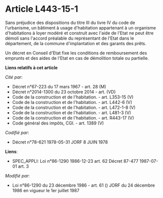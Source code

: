 # Article L443-15-1

Sans préjudice des dispositions du titre III du livre IV du code de l'urbanisme, un bâtiment à usage d'habitation appartenant
à un organisme d'habitations à loyer modéré et construit avec l'aide de l'Etat ne peut être démoli sans l'accord préalable du
représentant de l'Etat dans le département, de la commune d'implantation et des garants des prêts.

Un décret en Conseil d'Etat fixe les conditions de remboursement des emprunts et des aides de l'Etat en cas de démolition
totale ou partielle.

**Liens relatifs à cet article**

_Cité par_:

  - Décret n°67-223 du 17 mars 1967 - art. 28 (M)
  - Décret n°2014-1300 du 23 octobre 2014 - art. (VD)
  - Code de la construction et de l'habitation. - art. L353-15 (V)
  - Code de la construction et de l'habitation. - art. L442-6 (V)
  - Code de la construction et de l'habitation. - art. L472-1-8 (V)
  - Code de la construction et de l'habitation. - art. L481-3 (V)
  - Code de la construction et de l'habitation. - art. R443-17 (V)
  - Code général des impôts, CGI. - art. 1389 (V)

_Codifié par_:

  - Décret n°78-621 1978-05-31 JORF 8 JUIN 1978

**Liens**:

  - SPEC_APPLI: Loi n°86-1290 1986-12-23 art. 62 Décret 87-477 1987-07-01 art. 3

_Modifié par_:

  - Loi n°86-1290 du 23 décembre 1986 - art. 61 () JORF du 24 décembre 1986 en vigueur le 1er juillet 1987
